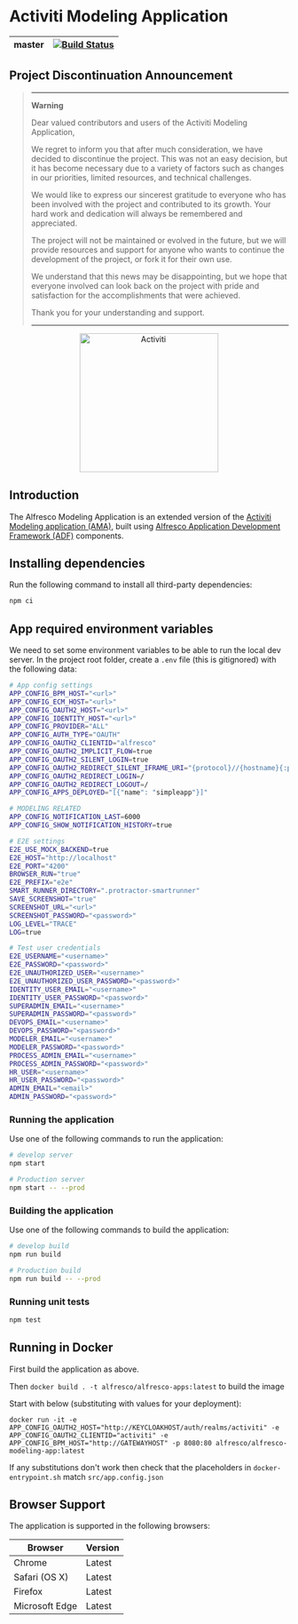 # Activiti Modeling Application

| master | [![Build Status](https://travis-ci.org/Activiti/activiti-modeling-app.svg?branch=master)](https://travis-ci.org/Activiti/activiti-modeling-app) |
| - | - |

## Project Discontinuation Announcement

> ---
> **Warning**
>
> Dear valued contributors and users of the Activiti Modeling Application,
>
> We regret to inform you that after much consideration, we have decided to discontinue the project. This was not an easy decision, but it has become necessary due to a variety of factors such as changes in our priorities, limited resources, and technical challenges.
>
> We would like to express our sincerest gratitude to everyone who has been involved with the project and contributed to its growth. Your hard work and dedication will always be remembered and appreciated.
> 
> The project will not be maintained or evolved in the future, but we will provide resources and support for anyone who wants to continue the development of the project, or fork it for their own use.
> 
> We understand that this news may be disappointing, but we hope that everyone involved can look back on the project with pride and satisfaction for the accomplishments that were achieved.
> 
> Thank you for your understanding and support.
> 
> ---

<p align="center">
    <img title="Activiti" width="250px" src="./app/src/assets/activiti.png" alt="Activiti">
</p>

## Introduction

The Alfresco Modeling Application is an extended version of the [Activiti Modeling application  (AMA)](https://github.com/Activiti/activiti-modeling-app), built using
[Alfresco Application Development Framework (ADF)](https://github.com/Alfresco/alfresco-ng2-components) components.

## Installing dependencies

Run the following command to install all third-party dependencies:

```bash
npm ci
```

## App required environment variables

We need to set some environment variables to be able to run the local dev server. In the project root folder, create a `.env` file (this is gitignored) with the following data:

```bash
# App config settings
APP_CONFIG_BPM_HOST="<url>"
APP_CONFIG_ECM_HOST="<url>"
APP_CONFIG_OAUTH2_HOST="<url>"
APP_CONFIG_IDENTITY_HOST="<url>"
APP_CONFIG_PROVIDER="ALL"
APP_CONFIG_AUTH_TYPE="OAUTH"
APP_CONFIG_OAUTH2_CLIENTID="alfresco"
APP_CONFIG_OAUTH2_IMPLICIT_FLOW=true
APP_CONFIG_OAUTH2_SILENT_LOGIN=true
APP_CONFIG_OAUTH2_REDIRECT_SILENT_IFRAME_URI="{protocol}//{hostname}{:port}/assets/silent-refresh.html"
APP_CONFIG_OAUTH2_REDIRECT_LOGIN=/
APP_CONFIG_OAUTH2_REDIRECT_LOGOUT=/
APP_CONFIG_APPS_DEPLOYED="[{"name": "simpleapp"}]"

# MODELING RELATED
APP_CONFIG_NOTIFICATION_LAST=6000
APP_CONFIG_SHOW_NOTIFICATION_HISTORY=true

# E2E settings
E2E_USE_MOCK_BACKEND=true
E2E_HOST="http://localhost"
E2E_PORT="4200"
BROWSER_RUN="true"
E2E_PREFIX="e2e"
SMART_RUNNER_DIRECTORY=".protractor-smartrunner"
SAVE_SCREENSHOT="true"
SCREENSHOT_URL="<url>"
SCREENSHOT_PASSWORD="<password>"
LOG_LEVEL="TRACE"
LOG=true

# Test user credentials
E2E_USERNAME="<username>"
E2E_PASSWORD="<password>"
E2E_UNAUTHORIZED_USER="<username>"
E2E_UNAUTHORIZED_USER_PASSWORD="<password>"
IDENTITY_USER_EMAIL="<username>"
IDENTITY_USER_PASSWORD="<password>"
SUPERADMIN_EMAIL="<username>"
SUPERADMIN_PASSWORD="<password>"
DEVOPS_EMAIL="<username>"
DEVOPS_PASSWORD="<password>"
MODELER_EMAIL="<username>"
MODELER_PASSWORD="<password>"
PROCESS_ADMIN_EMAIL="<username>"
PROCESS_ADMIN_PASSWORD="<password>"
HR_USER="<username>"
HR_USER_PASSWORD="<password>"
ADMIN_EMAIL="<email>"
ADMIN_PASSWORD="<password>"
```
### Running the application

Use one of the following commands to run the application:

```bash
# develop server
npm start

# Production server
npm start -- --prod
```

### Building the application

Use one of the following commands to build the application:

```bash
# develop build
npm run build

# Production build
npm run build -- --prod
```

### Running unit tests

```bash
npm test
```

## Running in Docker

First build the application as above.

Then `docker build . -t alfresco/alfresco-apps:latest` to build the image

Start with below (substituting with values for your deployment):

`docker run -it -e APP_CONFIG_OAUTH2_HOST="http://KEYCLOAKHOST/auth/realms/activiti" -e APP_CONFIG_OAUTH2_CLIENTID="activiti" -e APP_CONFIG_BPM_HOST="http://GATEWAYHOST" -p 8080:80 alfresco/alfresco-modeling-app:latest`

If any substitutions don't work then check that the placeholders in `docker-entrypoint.sh` match `src/app.config.json`

## Browser Support

The application is supported in the following browsers:

| **Browser**   | **Version** |
| ------------- | ----------- |
| Chrome        | Latest      |
| Safari (OS X) | Latest      |
| Firefox       | Latest      |
| Microsoft Edge | Latest     |
